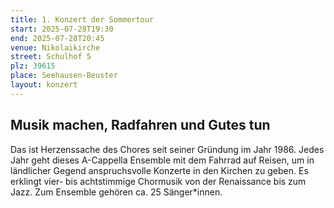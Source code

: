 ```yaml
---
title: 1. Konzert der Sommertour
start: 2025-07-28T19:30
end: 2025-07-28T20:45
venue: Nikolaikirche
street: Schulhof 5
plz: 39615
place: Seehausen-Beuster
layout: konzert
---
```


## Musik machen, Radfahren und Gutes tun

Das ist Herzenssache des Chores seit seiner Gründung im Jahr 1986. Jedes Jahr geht dieses A-Cappella Ensemble mit dem Fahrrad auf Reisen, um in ländlicher Gegend anspruchsvolle Konzerte in den Kirchen zu geben. Es erklingt vier- bis achtstimmige Chormusik von der Renaissance bis zum Jazz. Zum Ensemble gehören ca. 25 Sänger\*innen.
